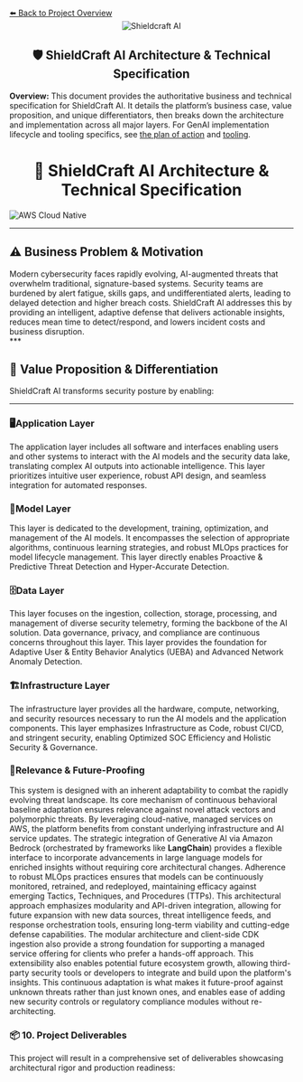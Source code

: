 <section>
<div>
  <a href="../../README.md">⬅️ Back to Project Overview</a>
</div>
<div align="center">
  <img src="https://img.shields.io/badge/AI%20Security-Shieldcraft%20AI-blueviolet?style=for-the-badge&logo=amazonaws&logoColor=white" alt="Shieldcraft AI" />
</div>
<h1 align="center">🛡️ ShieldCraft AI Architecture & Technical Specification</h1>
</section>

<section>
<div>
<strong>Overview:</strong> This document provides the authoritative business and technical specification for ShieldCraft AI. It details the platform’s business case, value proposition, and unique differentiators, then breaks down the architecture and implementation across all major layers. For GenAI implementation lifecycle and tooling specifics, see <a href="./poa.md">the plan of action</a> and <a href="./tooling.md">tooling</a>.
</div></section>

<h1 align="center"> ShieldCraft AI Architecture & Technical Specification</h1>
<img src="https://img.shields.io/badge/AWS%20Cloud%20Native-Scalable%20%7C%20Secure%20%7C%20Modular-green?style=flat-square&logo=amazonaws" alt="AWS Cloud Native" />

***

<section>
<h2 id="1-the-business-problem-the-why">
  <span>⚠️</span> Business Problem & Motivation
</h2>
<div>
Modern cybersecurity faces rapidly evolving, AI-augmented threats that overwhelm traditional, signature-based systems. Security teams are burdened by alert fatigue, skills gaps, and undifferentiated alerts, leading to delayed detection and higher breach costs. ShieldCraft AI addresses this by providing an intelligent, adaptive defense that delivers actionable insights, reduces mean time to detect/respond, and lowers incident costs and business disruption.
</div>
</section>
***

<section>
<h2 id="2-value-proposition-the-what-benefits">
  <span>🎯</span> Value Proposition & Differentiation
</h2>
<div>
ShieldCraft AI transforms security posture by enabling:
</div>
<ul>
</ul>
</section>

***

<section>
<h3 id="3-the-application-layer-click-to-expand">
  <span>🖥️</span>Application Layer
</h3>
<div>
The application layer includes all software and interfaces enabling users and other systems to interact with the AI models and the security data lake, translating complex AI outputs into actionable intelligence. This layer prioritizes intuitive user experience, robust API design, and seamless integration for automated responses.
</div>
<ul>
    <ul>
    </ul>
    <ul>
    </ul>
</ul>
</section>

<section>
<h3 id="4-the-model-layer-click-to-expand">
  <span>🧠</span>Model Layer
</h3>
<div>
This layer is dedicated to the development, training, optimization, and management of the AI models. It encompasses the selection of appropriate algorithms, continuous learning strategies, and robust MLOps practices for model lifecycle management. This layer directly enables Proactive & Predictive Threat Detection and Hyper-Accurate Detection.
</div>
<ul>
    <ul>
    </ul>
    <ul>
    </ul>
</ul>
</section>

<section>
<h3 id="7-the-data-layer-click-to-expand">
  <span>🗄️</span>Data Layer
</h3>
<div>
This layer focuses on the ingestion, collection, storage, processing, and management of diverse security telemetry, forming the backbone of the AI solution. Data governance, privacy, and compliance are continuous concerns throughout this layer. This layer provides the foundation for Adaptive User & Entity Behavior Analytics (UEBA) and Advanced Network Anomaly Detection.
</div>
<ul>
    <ul>
    </ul>
    <ul>
    </ul>
    <ul>
    </ul>
    <ul>
    </ul>
</ul>
</section>

<section>
<h3 id="8-the-infrastructure-layer-click-to-expand">
  <span>🏗️</span>Infrastructure Layer
</h3>
<div>
The infrastructure layer provides all the hardware, compute, networking, and security resources necessary to run the AI models and the application components. This layer emphasizes Infrastructure as Code, robust CI/CD, and stringent security, enabling Optimized SOC Efficiency and Holistic Security & Governance.
</div>
<ul>
    <ul>
    </ul>
    <ul>
    </ul>
    <ul>
    </ul>
    <ul>
    </ul>
    <ul>
    </ul>
    <ul>
    </ul>
    <ul>
    </ul>
</ul>
</section>

<section>
<h3 id="9-relevance-future-proofing">
  <span>🔮</span>Relevance & Future-Proofing
</h3>
<div>
This system is designed with an inherent adaptability to combat the rapidly evolving threat landscape. Its core mechanism of continuous behavioral baseline adaptation ensures relevance against novel attack vectors and polymorphic threats. By leveraging cloud-native, managed services on AWS, the platform benefits from constant underlying infrastructure and AI service updates. The strategic integration of Generative AI via Amazon Bedrock (orchestrated by frameworks like <b>LangChain</b>) provides a flexible interface to incorporate advancements in large language models for enriched insights without requiring core architectural changes. Adherence to robust MLOps practices ensures that models can be continuously monitored, retrained, and redeployed, maintaining efficacy against emerging Tactics, Techniques, and Procedures (TTPs). This architectural approach emphasizes modularity and API-driven integration, allowing for future expansion with new data sources, threat intelligence feeds, and response orchestration tools, ensuring long-term viability and cutting-edge defense capabilities. The modular architecture and client-side CDK ingestion also provide a strong foundation for supporting a managed service offering for clients who prefer a hands-off approach. This extensibility also enables potential future ecosystem growth, allowing third-party security tools or developers to integrate and build upon the platform's insights. This continuous adaptation is what makes it future-proof against unknown threats rather than just known ones, and enables ease of adding new security controls or regulatory compliance modules without re-architecting.
</div>
</section>

<section>
<h3 id="10-project-deliverables">
  <span>📦</span> 10. Project Deliverables
</h3>
<div>
This project will result in a comprehensive set of deliverables showcasing architectural rigor and production readiness:
</div>
<ul>
</ul>
</section>